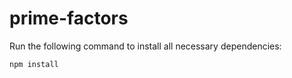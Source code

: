# prime-factors
Run the following command to install all necessary dependencies:
```
npm install
```
